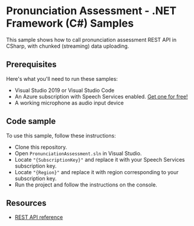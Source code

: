 # Pronunciation Assessment - .NET Framework (C#) Samples

This sample shows how to call pronunciation assessment REST API in CSharp, with chunked (streaming) data uploading.

## Prerequisites

Here's what you'll need to run these samples:

* Visual Studio 2019 or Visual Studio Code
* An Azure subscription with Speech Services enabled. [Get one for free!](https://docs.microsoft.com/azure/cognitive-services/speech-service/get-started)
* A working microphone as audio input device

## Code sample

To use this sample, follow these instructions:

* Clone this repository.
* Open `PronunciationAssessment.sln` in Visual Studio.
* Locate `"{SubscriptionKey}"` and replace it with your Speech Services subscription key.
* Locate `"{Region}"` and replace it with region corresponding to your subscription key.
* Run the project and follow the instructions on the console.

## Resources

* [REST API reference](https://docs.microsoft.com/en-us/azure/cognitive-services/speech-service/rest-speech-to-text)
